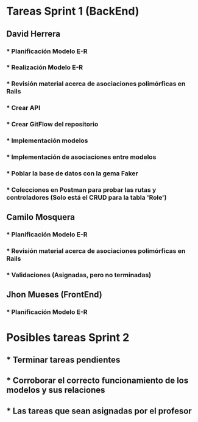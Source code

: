 # Tareas Sprint 1 (BackEnd)

## David Herrera
### * Planificación Modelo E-R
### * Realización Modelo E-R
### * Revisión material acerca de asociaciones polimórficas en Rails
### * Crear API
### * Crear GitFlow del repositorio
### * Implementación modelos
### * Implementación de asociaciones entre modelos
### * Poblar la base de datos con la gema Faker
### * Colecciones en Postman para probar las rutas y controladores (Solo está el CRUD para la tabla 'Role')

## Camilo Mosquera
### * Planificación Modelo E-R
### * Revisión material acerca de asociaciones polimórficas en Rails
### * Validaciones (Asignadas, pero no terminadas)

## Jhon Mueses (FrontEnd)
### * Planificación Modelo E-R

# Posibles tareas Sprint 2
## * Terminar tareas pendientes
## * Corroborar el correcto funcionamiento de los modelos y sus relaciones
## * Las tareas que sean asignadas por el profesor
